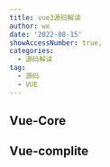 ```yaml
---
title: vue3源码解读
author: wx
date: '2022-08-15'
showAccessNumber: true,
categories:
  - 源码解读
tag: 
  - 源码
  - VUE
---
```


## Vue-Core

## Vue-complite